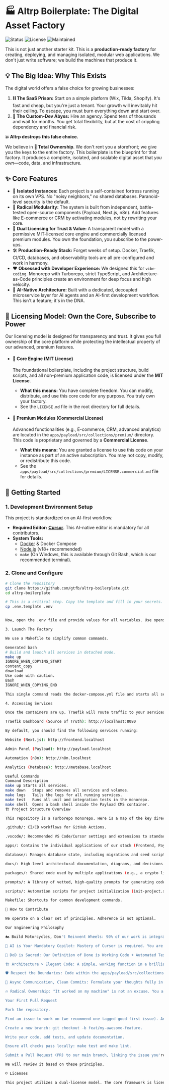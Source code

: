 # 🏭 Altrp Boilerplate: The Digital Asset Factory

![Status](https://img.shields.io/badge/status-production_ready-green.svg)
![License](https://img.shields.io/badge/license-Dual%20(MIT%20%2B%20Commercial)-lightgrey.svg)
![Maintained](https://img.shields.io/badge/maintained-yes-brightgreen.svg)

This is not just another starter kit. This is a **production-ready factory** for creating, deploying, and managing isolated, modular web applications. We don't just write software; we build the machines that produce it.

## 💡 The Big Idea: Why This Exists

The digital world offers a false choice for growing businesses:
1.  **⛓️ The SaaS Prison:** Start on a simple platform (Wix, Tilda, Shopify). It's fast and cheap, but you're just a tenant. Your growth will inevitably hit their ceiling. To escape, you must burn everything down and start over.
2.  **💸 The Custom-Dev Abyss:** Hire an agency. Spend tens of thousands and wait for months. You get total flexibility, but at the cost of crippling dependency and financial risk.

**💥 Altrp destroys this false choice.**

We believe in **🔑 Total Ownership**. We don't rent you a storefront; we give you the keys to the entire factory. This boilerplate is the blueprint for that factory. It produces a complete, isolated, and scalable digital asset that *you own*—code, data, and infrastructure.

## ✨ Core Features

-   🏰 **Isolated Instances:** Each project is a self-contained fortress running on its own VPS. No "noisy neighbors," no shared databases. Paranoid-level security is the default.
-   🧱 **Radical Modularity:** The system is built from independent, battle-tested open-source components (Payload, Next.js, n8n). Add features like E-commerce or CRM by activating modules, not by rewriting your core.
-   📜 **Dual Licensing for Trust & Value:** A transparent model with a permissive MIT-licensed core engine and commercially licensed premium modules. You own the foundation, you subscribe to the power-ups.
-   🛠️ **Production-Ready Stack:** Forget weeks of setup. Docker, Traefik, CI/CD, databases, and observability tools are all pre-configured and work in harmony.
-   ❤️ **Obsessed with Developer Experience:** We designed this for `vibe-coding`. Monorepo with Turborepo, strict TypeScript, and Architecture-as-Code principles create an environment for deep focus and high velocity.
-   🤖 **AI-Native Architecture:** Built with a dedicated, decoupled microservice layer for AI agents and an AI-first development workflow. This isn't a feature; it's in the DNA.

## 📜 Licensing Model: Own the Core, Subscribe to Power

Our licensing model is designed for transparency and trust. It gives you full ownership of the core platform while protecting the intellectual property of our advanced, premium features.

-   #### 🔵 **Core Engine (MIT License)**
    The foundational boilerplate, including the project structure, build scripts, and all non-premium application code, is licensed under the **MIT License**.
    -   **What this means:** You have complete freedom. You can modify, distribute, and use this core code for any purpose. You truly own your factory.
    -   See the `LICENSE.md` file in the root directory for full details.

-   #### 💎 **Premium Modules (Commercial License)**
    Advanced functionalities (e.g., E-commerce, CRM, advanced analytics) are located in the `apps/payload/src/collections/premium/` directory. This code is proprietary and governed by a **Commercial License**.
    -   **What this means:** You are granted a license to use this code on your instance as part of an active subscription. You may not copy, modify, or redistribute this code.
    -   See the `apps/payload/src/collections/premium/LICENSE.commercial.md` file for details.

## 🚀 Getting Started

### 1. Development Environment Setup

This project is standardized on an AI-first workflow.

-   **Required Editor:** [**Cursor**](https://cursor.sh/). This AI-native editor is mandatory for all contributors.
-   **System Tools:**
    -   [Docker](https://www.docker.com/products/docker-desktop/) & Docker Compose
    -   [Node.js](https://nodejs.org/en/) (v18+ recommended)
    -   `make` (On Windows, this is available through Git Bash, which is our recommended terminal).

### 2. Clone and Configure

```bash
# Clone the repository
git clone https://github.com/gtfb/altrp-boilerplate.git
cd altrp-boilerplate

# This is a critical step. Copy the template and fill in your secrets.
cp .env.template .env


Now, open the .env file and provide values for all variables. Use openssl rand -hex 32 to generate secure secrets.

3. Launch The Factory

We use a Makefile to simplify common commands.

Generated bash
# Build and launch all services in detached mode.
make up
IGNORE_WHEN_COPYING_START
content_copy
download
Use code with caution.
Bash
IGNORE_WHEN_COPYING_END

This single command reads the docker-compose.yml file and starts all services.

4. Accessing Services

Once the containers are up, Traefik will route traffic to your services.

Traefik Dashboard (Source of Truth): http://localhost:8080

By default, you should find the following services running:

Website (Next.js): http://frontend.localhost

Admin Panel (Payload): http://payload.localhost

Automation (n8n): http://n8n.localhost

Analytics (Metabase): http://metabase.localhost

Useful Commands
Command	Description
make up	Starts all services.
make down	Stops and removes all services and volumes.
make logs	Tails the logs for all running services.
make test	Runs all unit and integration tests in the monorepo.
make shell	Opens a bash shell inside the Payload CMS container.
🏗️ Project Structure Overview

This repository is a Turborepo monorepo. Here is a map of the key directories:

.github/: CI/CD workflows for GitHub Actions.

.vscode/: Recommended VS Code/Cursor settings and extensions to standardize the dev environment.

apps/: Contains the individual applications of our stack (Frontend, Payload, AI-Service).

database/: Manages database state, including migrations and seed scripts.

docs/: High-level architectural documentation, diagrams, and decisions (ADRs).

packages/: Shared code used by multiple applications (e.g., a crypto library, shared UI components).

prompts/: A library of vetted, high-quality prompts for generating code with Cursor.

scripts/: Automation scripts for project initialization (init-project.sh) and updates.

Makefile: Shortcuts for common development commands.

🤝 How to Contribute

We operate on a clear set of principles. Adherence is not optional.

Our Engineering Philosophy

🏍️ Build Motorcycles, Don't Reinvent Wheels: 90% of our work is integrating the best open-source tools. 10% is the "glue" that makes them a cohesive system.

🤖 AI is Your Mandatory Copilot: Mastery of Cursor is required. You are the architect; AI is your junior engineer. Use our /prompts library.

🎯 DoD is Sacred: Our Definition of Done is Working Code + Automated Tests + Continuous Documentation. No exceptions.

🏗️ Architecture > Elegant Code: A simple, working function in a brilliant architecture is infinitely more valuable than a complex function that solves a local problem.

🛡️ Respect the Boundaries: Code within the apps/payload/src/collections/premium/ directory is proprietary and must not be modified in public pull requests without explicit permission.

💬 Async Communication, Clean Commits: Formulate your thoughts fully in writing. Your git commits must be clean and descriptive (feat(payload): ...).

🔥 Radical Ownership: "It worked on my machine" is not an excuse. You are responsible for your code from your editor to production.

Your First Pull Request

Fork the repository.

Find an issue to work on (we recommend one tagged good first issue). Announce that you are taking it.

Create a new branch: git checkout -b feat/my-awesome-feature.

Write your code, add tests, and update documentation.

Ensure all checks pass locally: make test and make lint.

Submit a Pull Request (PR) to our main branch, linking the issue you're solving.

We will review it based on these principles.

©️ Licenses

This project utilizes a dual-license model. The core framework is licensed under the MIT License, while premium modules are under a separate Commercial License. See the Licensing Model section above for details.